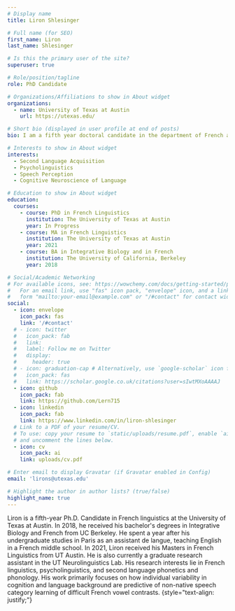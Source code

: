 ```yaml
---
# Display name
title: Liron Shlesinger

# Full name (for SEO)
first_name: Liron
last_name: Shlesinger

# Is this the primary user of the site?
superuser: true

# Role/position/tagline
role: PhD Candidate

# Organizations/Affiliations to show in About widget
organizations:
  - name: University of Texas at Austin
    url: https://utexas.edu/

# Short bio (displayed in user profile at end of posts)
bio: I am a fifth year doctoral candidate in the department of French and Italian studying second language acquisition and psycholinguistics. I am also a research assistant in the UT Neurolinguistics Lab where I use neuroscience methods to understand how human adults learn to categorize new speech sounds.

# Interests to show in About widget
interests:
  - Second Language Acquisition
  - Psycholinguistics
  - Speech Perception
  - Cognitive Neuroscience of Language

# Education to show in About widget
education:
  courses:
    - course: PhD in French Linguistics
      institution: The University of Texas at Austin
      year: In Progress
    - course: MA in French Linguistics
      institution: The University of Texas at Austin
      year: 2021
    - course: BA in Integrative Biology and in French
      institution: The University of California, Berkeley
      year: 2018

# Social/Academic Networking
# For available icons, see: https://wowchemy.com/docs/getting-started/page-builder/#icons
#   For an email link, use "fas" icon pack, "envelope" icon, and a link in the
#   form "mailto:your-email@example.com" or "/#contact" for contact widget.
social:
  - icon: envelope
    icon_pack: fas
    link: '/#contact'
  # - icon: twitter
  #   icon_pack: fab
  #   link: 
  #   label: Follow me on Twitter
  #   display:
  #     header: true
  # - icon: graduation-cap # Alternatively, use `google-scholar` icon from `ai` icon pack
  #   icon_pack: fas
  #   link: https://scholar.google.co.uk/citations?user=sIwtMXoAAAAJ
  - icon: github
    icon_pack: fab
    link: https://github.com/Lern715
  - icon: linkedin
    icon_pack: fab
    link: https://www.linkedin.com/in/liron-shlesinger
  # Link to a PDF of your resume/CV.
  # To use: copy your resume to `static/uploads/resume.pdf`, enable `ai` icons in `params.yaml`,
  # and uncomment the lines below.
  - icon: cv
    icon_pack: ai
    link: uploads/cv.pdf

# Enter email to display Gravatar (if Gravatar enabled in Config)
email: 'lirons@utexas.edu'

# Highlight the author in author lists? (true/false)
highlight_name: true
---
```


Liron is a fifth-year Ph.D. Candidate in French linguistics at the University of Texas at Austin. In 2018, he received his bachelor's degrees in Integrative Biology and French from UC Berkeley. He spent a year after his undergraduate studies in Paris as an assistant de langue, teaching English in a French middle school. In 2021, Liron received his Masters in French Linguistics from UT Austin. He is also currently a graduate research assistant in the UT Neurolinguistics Lab. His research interests lie in French linguistics, psycholinguistics, and second language phonetics and phonology. His work primarily focuses on how individual variability in cognition and language background are predictive of non-native speech category learning of difficult French vowel contrasts.
{style="text-align: justify;"}
